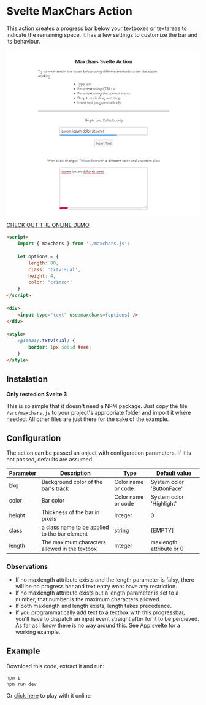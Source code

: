 # Svelte MaxChars Action

This action creates a progress bar below your textboxes or textareas to indicate the remaining space. It has a few settings to customize the bar and its behaviour.

![Example](public/sample.png)

[CHECK OUT THE ONLINE DEMO](https://wstaeblein.github.io/svelte-maxchars)

```html
<script>
    import { maxchars } from './maxchars.js';

    let options = {
        length: 80,
        class: 'txtvisual',
        height: 4,
        color: 'crimson'
    }
</script>

<div>
    <input type="text" use:maxchars={options} />
</div>

<style>
    :global(.txtvisual) {
        border: 1px solid #eee;
    }
</style>
```

## Instalation

**Only tested on Svelte 3**

This is so simple that it doesn't need a NPM package. Just copy the file ``/src/maxchars.js`` to your project's appropriate folder and import it where needed. All other files are just there for the sake of the example.


## Configuration

The action can be passed an onject with configuration parameters. If it is not passed, defaults are assumed.

| Parameter | Description | Type | Default value |
|-----------|-------------|------|---------------|
| bkg | Background color of the bar's track | Color name or code | System color 'ButtonFace' |
| color | Bar color | Color name or code | System color 'Highlight' |
| height | Thickness of the bar in pixels | Integer | 3 |
| class | a class name to be applied to the bar element | string | [EMPTY] |
| length | The maximum characters allowed in the textbox | Integer | maxlength attribute or 0 |

### Observations

- If no maxlength attribute exists and the length parameter is falsy, there will be no progress bar and text entry wont have any restriction.
- If no maxlength attribute exists but a length parameter is set to a number, that number is the maximum characters allowed.
- If both maxlength and length exists, length takes precedence.
- If you programmatically add text to a textbox with this progressbar, you'll have to dispatch an input event straight after for it to be percieved. As far as I know there is no way around this. See App.svelte for a working example.


## Example

Download this code, extract it and run:

```
npm i
npm run dev
```
Or [click here](https://wstaeblein.github.io/svelte-maxchars) to play with it online 